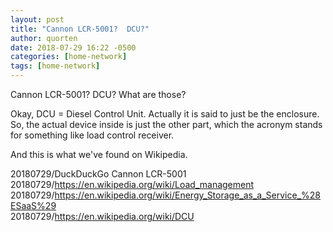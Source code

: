 ```yaml
---
layout: post
title: "Cannon LCR-5001?  DCU?"
author: quorten
date: 2018-07-29 16:22 -0500
categories: [home-network]
tags: [home-network]
---
```


Cannon LCR-5001?  DCU?  What are those?

Okay, DCU = Diesel Control Unit.  Actually it is said to just be the
enclosure.  So, the actual device inside is just the other part, which
the acronym stands for something like load control receiver.

And this is what we've found on Wikipedia.

20180729/DuckDuckGo Cannon LCR-5001  
20180729/https://en.wikipedia.org/wiki/Load_management  
20180729/https://en.wikipedia.org/wiki/Energy_Storage_as_a_Service_%28ESaaS%29  
20180729/https://en.wikipedia.org/wiki/DCU
